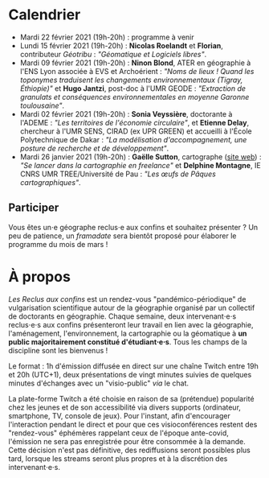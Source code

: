 # Calendrier

- Mardi 22 février 2021 (19h-20h) : programme à venir
- Lundi 15 février 2021 (19h-20h) : **Nicolas Roelandt** et **Florian**, contributeur *Géotribu* : *"Géomatique et Logiciels libres"*.
- Mardi 09 février 2021 (19h-20h) : **Ninon Blond**, ATER en géographie à l'ENS Lyon associée à EVS et Archoérient : *"Noms de lieux ! Quand les toponymes traduisent les changements environnementaux (Tigray, Éthiopie)"* et **Hugo Jantzi**, post-doc à l'UMR GEODE : *"Extraction de granulats et conséquences environnementales en moyenne Garonne toulousaine"*.
- Mardi 02 février 2021 (19h-20h) : **Sonia Veyssière**, doctorante à l'ADEME : *"Les territoires de l'économie circulaire"*, et **Etienne Delay**, chercheur à l'UMR SENS, CIRAD (ex UPR GREEN) et accueilli à l'École Polytechnique de Dakar : *"La modélisation d'accompagnement, une posture de recherche et de développement"*.
- Mardi 26 janvier 2021 (19h-20h) : **Gaëlle Sutton**, cartographe ([site web](https://gaellesutton.fr/)) : *"Se lancer dans la cartographie en freelance"* et **Delphine Montagne**, IE CNRS UMR TREE/Université de Pau : *"Les œufs de Pâques cartographiques"*.

## Participer

Vous êtes un⋅e géographe reclus⋅e aux confins et souhaitez présenter ? Un peu de patience, un *framadate* sera bientôt proposé pour élaborer le programme du mois de mars !

# À propos

*Les Reclus aux confins* est un rendez-vous "pandémico-périodique" de vulgarisation scientifique autour de la géographie organisé par un collectif de doctorants en géographie. Chaque semaine, deux intervenant⋅e⋅s reclus⋅e⋅s aux confins présenteront leur travail en lien avec la géographie, l'aménagement, l'environnement, la cartographie ou la géomatique à **un public majoritairement constitué d'étudiant⋅e⋅s**. Tous les champs de la discipline sont les bienvenus !

Le format : 1h d'émission diffusée en direct sur une chaîne Twitch entre 19h et 20h (UTC+1), deux présentations de vingt minutes suivies de quelques minutes d'échanges avec un "visio-public" *via* le chat. 

La plate-forme Twitch a été choisie en raison de sa (prétendue) popularité chez les jeunes et de son accessibilité via divers supports (ordinateur, smartphone, TV, console de jeux). Pour l'instant, afin d'encourager l'interaction pendant le direct et pour que ces visioconférences restent des "rendez-vous" éphémères rappelant ceux de l'époque ante-covid, l'émission ne sera pas enregistrée pour être consommée à la demande. Cette décision n'est pas définitive, des rediffusions seront possibles plus tard, lorsque les streams seront plus propres et à la discrétion des intervenant⋅e⋅s.
